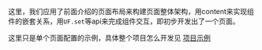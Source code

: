 这里，我们应用了前面介绍的页面布局来构建页面整体架构，用content来实现组件的嵌套关系，用`UF.set`等api来完成组件交互，即初步开发出了一个页面。

这里只是单个页面配置的示例，具体整个项目怎么开发见 [项目示例](#/Develop/Install)